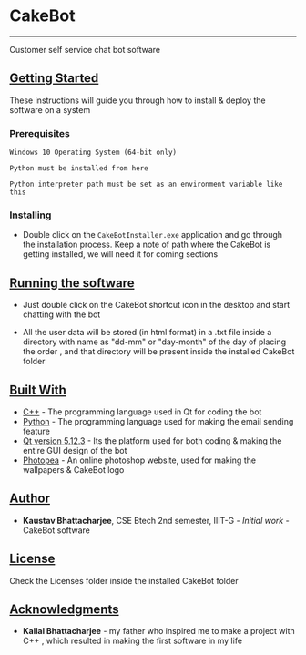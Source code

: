 # CakeBot

* * *

Customer self service chat bot software

<u>

## Getting Started

</u>

These instructions will guide you through how to install & deploy the software on a system

### Prerequisites

    Windows 10 Operating System (64-bit only)

    Python must be installed from here

    Python interpreter path must be set as an environment variable like this

### Installing

*   Double click on the `CakeBotInstaller.exe` application and go through the installation process. Keep a note of path where the CakeBot is getting installed, we will need it for coming sections

<u>

## Running the software

</u>

*   Just double click on the CakeBot shortcut icon in the desktop and start chatting with the bot

*   All the user data will be stored (in html format) in a .txt file inside a directory with name as "dd-mm" or "day-month" of the day of placing the order , and that directory will be present inside the installed CakeBot folder

<u>

## Built With

</u>

*   [C++](https://www.cplusplus.org/) - The programming language used in Qt for coding the bot
*   [Python](https://www.python.org/) - The programming language used for making the email sending feature
*   [Qt version 5.12.3](https://www.qt.io/) - Its the platform used for both coding & making the entire GUI design of the bot
*   [Photopea](https://www.photopea.com/) - An online photoshop website, used for making the wallpapers & CakeBot logo

<u>

## Author

</u>

*   **Kaustav Bhattacharjee**, CSE Btech 2nd semester, IIIT-G - _Initial work_ - CakeBot software

<u>

## License

</u>

Check the Licenses folder inside the installed CakeBot folder

<u>

## Acknowledgments

</u>

*   **Kallal Bhattacharjee** - my father who inspired me to make a project with C++ , which resulted in making the first software in my life
